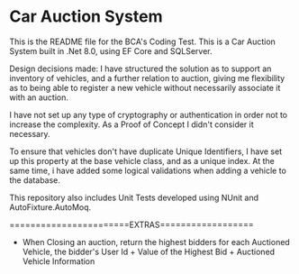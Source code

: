 # Car Auction System

This is the README file for the BCA's Coding Test.
This is a Car Auction System built in .Net 8.0, using EF Core and SQLServer.

Design decisions made:
I have structured the solution as to support an inventory of vehicles, and a further relation to auction,
giving me flexibility as to being able to register a new vehicle without necessarily associate it with an auction.

I have not set up any type of cryptography or authentication in order not to increase the complexity. As a Proof of Concept I didn't consider it necessary.

To ensure that vehicles don't have duplicate Unique Identifiers, I have set up this property at the base vehicle class, and as a unique index.
At the same time, i have added some logical validations when adding a vehicle to the database.

This repository also includes Unit Tests developed using NUnit and AutoFixture.AutoMoq.

=======================EXTRAS==================
- When Closing an auction, return the highest bidders for each Auctioned Vehicle, the bidder's User Id + Value of the Highest Bid + Auctioned Vehicle Information
